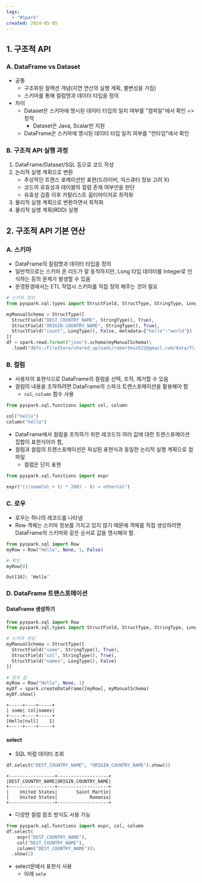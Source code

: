 ```yaml
---
tags:
  - "#Spark"
created: 2024-05-05
---
```



## 1. 구조적 API

### A. DataFrame vs Dataset

- 공통
	- 구조화된 컬랙션 개념(지연 연산의 실행 계획, 불변성을 가짐)
	- 스키마를 통해 컬럼명과 데이터 타입을 정의
- 차이
	- Dataset은 스키마에 명시된 데이터 타입의 일치 여부를 "컴파일"에서 확인 => 정적
		- Dataset은 Java, Scalar만 지원
	- DataFrame은 스키마에 명시된 데이터 타입 일치 여부를 "런타임"에서 확인

### B. 구조적 API 실행 과정

1. DataFrame/Dataset/SQL 등으로 코드 작성
2. 논리적 실행 계획으로 변환
	- 추상적인 트랜스 포메이션만 표현(드라이버, 익스큐터 정보 고려 X)
	- 코드의 유효성과 테이블의 컬럼 존재 여부만을 판단
	- 유효성 검증 이후 카탈리스트 옵티마이저로 최적화
3. 물리적 실행 계획으로 변환하면서 최적화
4. 물리적 실행 계획(RDD) 실행


## 2. 구조적 API 기본 연산

### A. 스키마

- DataFrame의 컬럼명과 데이터 타입을 정의
- 일반적으로는 스키마 온 리드가 잘 동작하지만, Long 타입 데이터를 Integer로 인식하는 등의 문제가 발생할 수 있음
- 운영환경에서는 ETL 작업시 스키마를 직접 정의 해주는 것이 필요

```python
# 스키마 정의
from pyspark.sql.types import StructField, StructType, StringType, LongType

myManualSchema = StructType([
  StructField("DEST_COUNTRY_NAME", StringType(), True),
  StructField("ORIGIN_COUNTRY_NAME", StringType(), True),
  StructField("count", LongType(), False, metadata={"hello":"world"})
])
df = spark.read.format("json").schema(myManualSchema)\
  .load("dbfs:/FileStore/shared_uploads/robertmin522@gmail.com/data/flight-data/json/2014_summary-1.json")
```


### B. 컬럼

- 사용자의 표현식으로 DataFrame의 컬럼을 선택, 조작, 제거할 수 있음
- 컬럼의 내용을 조작하려면 DataFrame의 스파크 트랜스포메이션을 활용해야 함
	- `col`, `column` 함수 사용
```python
from pyspark.sql.functions import col, column

col("hello")
column("hello")
```

- DataFrame에서 컬럼을 조작하기 위한 레코드의 여러 값에 대한 트렌스포메이션 집합이 표현식이라 함,
- 컬럼과 컬럼의 트랜스포메이션은 파싱된 표현식과 동일한 논리적 실행 계획으로 컴파일
	- 컬럼은 단지 표현
```python
from pyspark.sql.functions import expr

expr("(((someCol + 5) * 200) - 6) < otherCol")
```


### C. 로우

- 로우는 하나의 레코드를 나타냄
- Row 객체는 스키마 정보를 가지고 있지 않기 때문에 객체를 직접 생성하려면 DataFrame의 스키마와 같은 순서로 값을 명시해야 함.
```python
from pyspark.sql import Row
myRow = Row("Hello", None, 1, False)

# 확인
myRow[0]
```
```
Out[10]: 'Hello'
```


### D. DataFrame 트랜스포메이션

#### DataFrame 생성하기
```python
from pyspark.sql import Row
from pyspark.sql.types import StructField, StructType, StringType, LongType

# 스키마 생성
myManualSchema = StructType([
  StructField("some", StringType(), True),
  StructField("col", StringType(), True),
  StructField("names", LongType(), False)
])

# 로우 값
myRow = Row("Hello", None, 1)
myDf = spark.createDataFrame([myRow], myManualSchema)
myDf.show()
```
```
+-----+----+-----+
| some| col|names|
+-----+----+-----+
|Hello|null|    1|
+-----+----+-----+
```


#### select
- SQL 처럼 데이터 조회
```python
df.select("DEST_COUNTRY_NAME", "ORIGIN_COUNTRY_NAME").show(2)
```
```
+-----------------+-------------------+
|DEST_COUNTRY_NAME|ORIGIN_COUNTRY_NAME|
+-----------------+-------------------+
|    United States|       Saint Martin|
|    United States|            Romania|
+-----------------+-------------------+
```
- 다양한 컬럼 참조 방식도 사용 가능
```python
from pyspark.sql.functions import expr, col, column
df.select(
    expr("DEST_COUNTRY_NAME"),
    col("DEST_COUNTRY_NAME"),
    column("DEST_COUNTRY_NAME"))\
  .show(2)
```

- select문에서 표현식 사용
	- 아래 `sele`
```python
```
